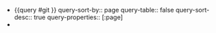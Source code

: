 - {{query #git }}
  query-sort-by:: page
  query-table:: false
  query-sort-desc:: true
  query-properties:: [:page]
-